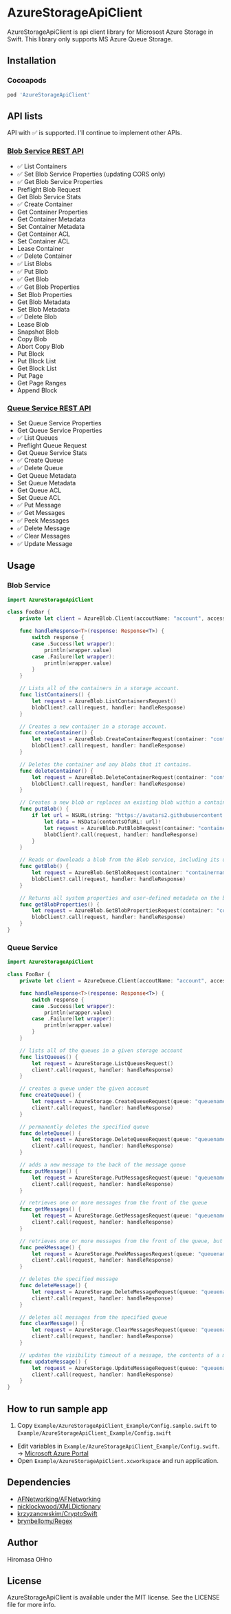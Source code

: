 # AzureStorageApiClient

AzureStorageApiClient is api client library for Microsost Azure Storage in Swift.
This library only supports MS Azure Queue Storage.

## Installation

### Cocoapods

```ruby
pod 'AzureStorageApiClient'
```

## API lists

API with ✅ is supported. I'll continue to implement other APIs.

### [Blob Service REST API](https://msdn.microsoft.com/en-us//library/azure/dd135733.aspx "Blob Service REST API")

- ✅ List Containers
- ✅ Set Blob Service Properties (updating CORS only)
- ✅ Get Blob Service Properties
- Preflight Blob Request
- Get Blob Service Stats
- ✅ Create Container
- Get Container Properties
- Get Container Metadata
- Set Container Metadata
- Get Container ACL
- Set Container ACL
- Lease Container
- ✅ Delete Container
- ✅ List Blobs
- ✅ Put Blob
- ✅ Get Blob
- ✅ Get Blob Properties
- Set Blob Properties
- Get Blob Metadata
- Set Blob Metadata
- ✅ Delete Blob
- Lease Blob
- Snapshot Blob
- Copy Blob
- Abort Copy Blob
- Put Block
- Put Block List
- Get Block List
- Put Page
- Get Page Ranges
- Append Block

### [Queue Service REST API](https://msdn.microsoft.com/en-us/library/azure/dd179363.aspx "Queue Service REST API")

- Set Queue Service Properties
- Get Queue Service Properties
- ✅ List Queues
- Preflight Queue Request
- Get Queue Service Stats
- ✅ Create Queue
- ✅ Delete Queue
- Get Queue Metadata
- Set Queue Metadata
- Get Queue ACL
- Set Queue ACL
- ✅ Put Message
- ✅ Get Messages
- ✅ Peek Messages
- ✅ Delete Message
- ✅ Clear Messages
- ✅ Update Message

## Usage

### Blob Service

```swift
import AzureStorageApiClient

class FooBar {
    private let client = AzureBlob.Client(accoutName: "account", accessKey: "key", accountDomain: "domain", useHTTPS: true)

    func handleResponse<T>(response: Response<T>) {
        switch response {
        case .Success(let wrapper):
            println(wrapper.value)
        case .Failure(let wrapper):
            println(wrapper.value)
        }
    }

    // Lists all of the containers in a storage account.
    func listContainers() {
        let request = AzureBlob.ListContainersRequest()
        blobClient?.call(request, handler: handleResponse)
    }

    // Creates a new container in a storage account.
    func createContainer() {
        let request = AzureBlob.CreateContainerRequest(container: "containername")
        blobClient?.call(request, handler: handleResponse)
    }

    // Deletes the container and any blobs that it contains.
    func deleteContainer() {
        let request = AzureBlob.DeleteContainerRequest(container: "containername")
        blobClient?.call(request, handler: handleResponse)
    }

    // Creates a new blob or replaces an existing blob within a container.
    func putBlob() {
        if let url = NSURL(string: "https://avatars2.githubusercontent.com/u/3599510?v=3&s=10") {
            let data = NSData(contentsOfURL: url)!
            let request = AzureBlob.PutBlobRequest(container: "containername", name: "file.png", data: data, mimetype: "image/png")
            blobClient?.call(request, handler: handleResponse)
        }
    }

    // Reads or downloads a blob from the Blob service, including its user-defined metadata and system properties.
    func getBlob() {
        let request = AzureBlob.GetBlobRequest(container: "containername", name: "file.png", mimetype: "image/png")
        blobClient?.call(request, handler: handleResponse)
    }

    // Returns all system properties and user-defined metadata on the blob.
    func getBlobProperties() {
        let request = AzureBlob.GetBlobPropertiesRequest(container: "containername", name: "file.png")
        blobClient?.call(request, handler: handleResponse)
    }
}
```

### Queue Service

```swift
import AzureStorageApiClient

class FooBar {
    private let client = AzureQueue.Client(accoutName: "account", accessKey: "key", accountDomain: "domain", useHTTPS: true)

    func handleResponse<T>(response: Response<T>) {
        switch response {
        case .Success(let wrapper):
            println(wrapper.value)
        case .Failure(let wrapper):
            println(wrapper.value)
        }
    }

    // lists all of the queues in a given storage account
    func listQueues() {
        let request = AzureStorage.ListQueuesRequest()
        client?.call(request, handler: handleResponse)
    }

    // creates a queue under the given account
    func createQueue() {
        let request = AzureStorage.CreateQueueRequest(queue: "queuename")
        client?.call(request, handler: handleResponse)
    }

    // permanently deletes the specified queue
    func deleteQueue() {
        let request = AzureStorage.DeleteQueueRequest(queue: "queuename")
        client?.call(request, handler: handleResponse)
    }

    // adds a new message to the back of the message queue
    func putMessage() {
        let request = AzureStorage.PutMessagesRequest(queue: "queuename", message: "a message", messageTTL: 3600, visibilityTimeout: 600)
        client?.call(request, handler: handleResponse)
    }

    // retrieves one or more messages from the front of the queue
    func getMessages() {
        let request = AzureStorage.GetMessagesRequest(queue: "queuename", visibilityTimeout: 600, numberOfMessages: 32)
        client?.call(request, handler: handleResponse)
    }

    // retrieves one or more messages from the front of the queue, but does not alter the visibility of the message
    func peekMessage() {
        let request = AzureStorage.PeekMessagesRequest(queue: "queuename", numberOfMessages: 32)
        client?.call(request, handler: handleResponse)
    }

    // deletes the specified message
    func deleteMessage() {
        let request = AzureStorage.DeleteMessageRequest(queue: "queuename", messageId: "message-id(UUID)", popReceipt: "pop-receipt")
        client?.call(request, handler: handleResponse)
    }

    // deletes all messages from the specified queue
    func clearMessage() {
        let request = AzureStorage.ClearMessagesRequest(queue: "queuename")
        client?.call(request, handler: handleResponse)
    }

    // updates the visibility timeout of a message, the contents of a message
    func updateMessage() {
        let request = AzureStorage.UpdateMessageRequest(queue: "queuename", message: "new message", messageId: "message-id(UUID)", popReceipt: "pop-receipt", visibilityTimeout: 3600)
        client?.call(request, handler: handleResponse)
    }
}
```

## How to run sample app

1. Copy `Example/AzureStorageApiClient_Example/Config.sample.swift` to `Example/AzureStorageApiClient_Example/Config.swift`
- Edit variables in `Example/AzureStorageApiClient_Example/Config.swift`. -> [Microsoft Azure Portal](https://manage.windowsazure.com/)
- Open `Example/AzureStorageApiClient.xcworkspace` and run application.

## Dependencies

- [AFNetworking/AFNetworking](https://github.com/AFNetworking/AFNetworking "AFNetworking/AFNetworking")
- [nicklockwood/XMLDictionary](https://github.com/nicklockwood/XMLDictionary "nicklockwood/XMLDictionary")
- [krzyzanowskim/CryptoSwift](https://github.com/krzyzanowskim/CryptoSwift "krzyzanowskim/CryptoSwift")
- [brynbellomy/Regex](https://github.com/brynbellomy/Regex "brynbellomy/Regex")

## Author

Hiromasa OHno

## License

AzureStorageApiClient is available under the MIT license. See the LICENSE file for more info.
